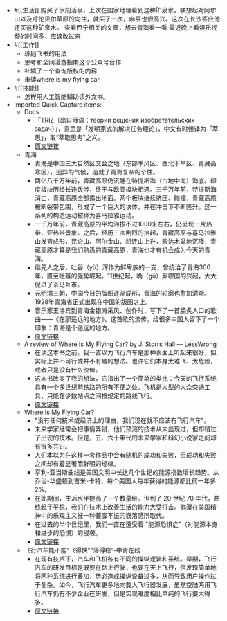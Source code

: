 - #[[生活]]
    购买了伊刻活泉，上次在国家地理看到这种矿泉水，联想起对阿尔山以及呼伦贝尔草原的向往，就买了一次，麻豆也很高兴。这次在长沙答应他还买这种矿泉水。
    查看西宁相关的文章，想去青海看一看
    最近晚上看娱乐视频的时间多，应该改过来
- #[[工作]]
    - 琢磨飞书的用法
    - 思考和全网漫游指南这个公众号合作
    - 补填了一个查询版权的内容
    - 审读where is my flying car
- #[[技能]]
    - 怎样用人工智能辅助读外文书。
- Imported Quick Capture items:
    - Docs
        - 「TRIZ（出自俄语：теории решения изобретательских задач）」，意思是「发明家式的解决任务理论」，中文有时候译为「萃思」，取“萃取思考”之义。
        - [原文链接](https://thc4xpukay.feishu.cn/docx/PDBSdMnnMoqYA3xo8GLcTVw3nTb)
    - 青海
        - 青海是中国三大自然区交会之地（东部季风区、西北干旱区、青藏高寒区），迥异的气候，造就了青海复杂的个性。
        - 两亿八千万年前，青藏高原仍沉睡在特提斯海（古地中海）海底。印度板块历经长途跋涉，终于与欧亚板块相遇。三千万年前，特提斯海消亡，青藏高原全部露出地面。两个板块继续挤压、碰撞，青藏高原被断裂带包围，形成了一个巨大的块体，并在冲击下不断隆升。这一系列的构造运动被称为喜马拉雅运动。
        - 一千万年前，青藏高原的平均海拔不过1000米左右，仍呈现一片热带、亚热带景象。之后，经历三次剧烈的抬起，青藏高原与喜马拉雅山发育成形，昆仑山、阿尔金山、祁连山上升，柴达木盆地沉降，青藏高原才算是我们熟悉的青藏高原，青海也才有机会成为今天的青海。
        - 继羌人之后，吐谷（yù）浑作为鲜卑族的一支，曾统治了青海300年，直至吐蕃的强势崛起。11世纪起，唃（gū）厮啰国的兴起，大大促进了茶马互市。
        - 元明清三朝，中国今日的版图逐渐成形，青海的轮廓也愈加清晰。1928年青海省正式出现在中国的版图之上。
        - 音乐家王洛宾到青海金银滩采风、创作时，写下了一首脍炙人口的歌曲——《在那遥远的地方》。这首歌的流传，给很多中国人留下了一个印象：青海是个遥远的地方。
        - [原文链接](https://mp.weixin.qq.com/s?src=11&timestamp=1715305059&ver=5251&signature=QYCwxOGxCaAchowx6LHntNY-V*7I8SuCSfDw*IlR*qM13Z7TVC-24UQQ73yIwYFG*AAG0YwWbU-163MBXqfVOXiXCHQXEgmq1wJFy0zvDgfUOl6TGyxX2Dk5XfiCJSF3&new=1)
    - A review of Where Is My Flying Car? by J. Storrs Hall — LessWrong
        - 在读这本书之前，我一直以为飞行汽车是那种表面上听起来很好，但实际上并不可行或并不有趣的想法。也许它们本身太难飞、太危险，或者只是没有什么价值。   
        - 这本书改变了我的想法，它指出了一个简单的类比：今天的飞行系统具有一个多世纪前铁路的所有不便之处。飞机是大型的大众交通工具，只能在少数站点之间按规定的路线飞行。
        - [原文链接](https://www.lesswrong.com/posts/Ck5cgNS2Eozc8mBeJ/a-review-of-where-is-my-flying-car-by-j-storrs-hall)
    - Where Is My Flying Car?
        - "没有任何技术或经济上的理由，我们现在就不应该有飞行汽车"。
        - 未来学家经常会把事情弄错，他们预测的技术从未出现过，但却错过了出现的技术。但是，五、六十年代的未来学家和科幻小说家之间却有很多共识。   
        - 人们本以为在这样一套作品中会有随机的成功和失败，但成功和失败之间却有着显著而鲜明的规律。
        - 亨利-亚当斯曲线是美国文明中长达几个世纪的能源指数增长趋势。从乔治-华盛顿到吉米-卡特，每个美国人每年获得的能源都比前一年多 2%。
        - 在此期间，生活水平提高了一个数量级。但到了 20 世纪 70 年代，曲线趋于平稳，我们在技术上改善生活的能力大受打击。弥漫在美国精神中的乐观主义被一种萎靡不振的衰落感所取代。
        - 在过去的半个世纪里，我们一直在遭受着 "能源恐惧症"（对能源本身和进步的恐惧）的侵袭。
        - [原文链接](https://nextbigideaclub.com/magazine/flying-car-bookbite/31831/)
    - 飞行汽车能不能“飞得快”“落得稳”-中青在线
        - 在现有技术下，汽车和飞机各有不同的操纵逻辑和系统。早期，飞行汽车的研发目标是既要在路上行驶，也要在天上飞行，但发现简单地将两种系统进行叠加，势必造成操纵设备过多，从而导致用户操作过于复杂。如今，飞行汽车更多地向载人飞行器发展，虽然空陆两用飞行汽车仍有不少企业在研发，但是实现难度相比单纯的飞行要大得多。
        - [原文链接](https://zqb.cyol.com/html/2022-08/04/nw.D110000zgqnb_20220804_1-12.htm)
